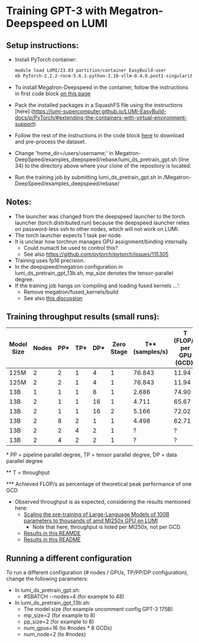 # Training GPT-3 with Megatron-Deepspeed on LUMI
 
## Setup instructions:
- Install PyTorch container:
    ```bash
    module load LUMI/23.03 partition/container EasyBuild-user
    eb PyTorch-2.2.2-rocm-5.6.1-python-3.10-vllm-0.4.0.post1-singularity-20240404.eb
    ```
- To install Megatron-Deepspeed in the container, follow the instructions in first code block [on this page](https://rocm.blogs.amd.com/artificial-intelligence/megatron-deepspeed-pretrain/README.html)
- Pack the installed packages in a SquashFS file using the instructions [here] (https://lumi-supercomputer.github.io/LUMI-EasyBuild-docs/p/PyTorch/#extending-the-containers-with-virtual-environment-support)
- Follow the rest of the instructions in the code block [here](https://rocm.blogs.amd.com/artificial-intelligence/megatron-deepspeed-pretrain/README.html) to download and pre-process the dataset.
- Change 'home_dir=/users/username;' in Megatron-DeepSpeed/examples_deepspeed/rebase/lumi_ds_pretrain_gpt.sh (line 34) to the directory above where your clone of the repository is located.

- Run the training job by submitting lumi_ds_pretrain_gpt.sh in /Megatron-DeepSpeed/examples_deepspeed/rebase/

## Notes:

- The launcher was changed from the deepspeed launcher to the torch launcher (torch.distributed.run) because the deepspeed launcher relies on password-less ssh to other nodes, which will not work on LUMI.
- The torch launcher expects 1 task per node.
- It is unclear how torchrun manages GPU assignment/binding internally.
	- Could numactl be used to control this?
    - See also https://github.com/pytorch/pytorch/issues/115305
- Training uses fp16 precision.
- In the deepspeed/megatron configuration in lumi_ds_pretrain_gpt_13b.sh, mp_size denotes the tensor-parallel degree.
- If the training job hangs on ‘compiling and loading fused kernels …’:
	- Remove megatron/fused_kernels/build
	- See also [this discussion](https://github.com/NVIDIA/Megatron-LM/issues/82)


## Training throughput results (small runs):

| Model Size | Nodes | PP* | TP* | DP* | Zero Stage | T** (samples/s) | T (FLOP/s per GPU (GCD)) | % of peak *** |
|------------|-------|-----|-----|-----|------------|-----------------|--------------------------|---------------|
| 125M       | 2     | 2   | 1   | 4   | 1          | 76.843          | 11.94                    | 6.23          |
| 125M       | 2     | 2   | 1   | 4   | 1          | 76.843          | 11.94                    | 6.23          |
| 13B        | 1     | 1   | 1   | 8   | 1          | 2.686           | 74.90                    | 39.11         |
| 13B        | 2     | 1   | 1   | 16  | 1          | 4.711           | 65.67                    | 34.29         |
| 13B        | 2     | 1   | 1   | 16  | 2          | 5.166           | 72.02                    | 37.61         |
| 13B        | 2     | 8   | 2   | 1   | 1          | 4.498           | 62.71                    | 32.75         |
| 13B        | 2     | 2   | 4   | 2   | 1          | ?               | ?                        | ?             |
| 13B        | 2     | 4   | 2   | 2   | 1          | ?               | ?                        | ?             |

\* PP = pipeline parallel degree, TP = tensor parallel degree, DP = data parallel degree

\** T = throughput

\*** Achieved FLOP/s as percentage of theoretical peak performance of one GCD

- Observed throughput is as expected, considering the results mentioned here:
	- [Scaling the pre-training of Large-Language Models of 100B parameters to thousands of amd MI250x GPU on LUMI](https://www.lumi-supercomputer.eu/scaling-the-pre-training-of-large-language-models-of-100b-parameters-to-thousands-of-amd-mi250x-gpus-on-lumi/)
		- Note that here, throughput is listed per MI250x, not per GCD.
    - [Results in this REAMDE](https://github.com/microsoft/Megatron-DeepSpeed/tree/3afd267e1e50b1410beb606c5625cc232a55417a/examples_deepspeed/rebase)
    - [Results in this README](https://github.com/microsoft/Megatron-DeepSpeed/tree/main)

## Running a different configuration
To run a different configuration (# nodes / GPUs, TP/PP/DP configuration), change the following parameters:

- In lumi_ds_pretrain_gpt.sh:
    - #SBATCH --nodes=4 (for example to 48)
- In lumi_ds_pretrain_gpt_13b.sh:
    - The model size (for example uncomment config GPT-3 175B)
	- mp_size=2 (for example to 8)
	- pp_size=2 (for example to 8)
	- num_gpus=16 (to #nodes * 8 GCDs)
	- num_node=2 (to #nodes)
